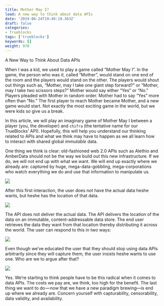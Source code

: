 ```yaml
---
title: Mother May I?
lead: A new way to think about data APIs
date: '2019-06-24T19:40:19.363Z'
draft: false
categories:
- Trueblocks
tags: ['trueblocks']
keywords: []
weight: 970
---
```


A New Way to Think About Data APIs

When I was a kid, we used to play a game called “Mother May I”. In the game, the person who was _it_, called “Mother”, would stand on one end of the room and the players would stand on the other. The players would shout out things such as, “Mother, may I take one giant step forward?” or “Mother, may I take two scissors steps?” Mother would say either “Yes” or “No.” Players pleaded with Mother in random order. Mother had to say “Yes” more often than “No.” The first player to reach Mother became Mother, and a new game would start. Not exactly the most exciting game in the world, but we were kids so give us a break.

In this article, we will play an imaginary game of Mother May I between a player (you, the developer) and `chifra` (the tentative name for our TrueBlocks’ API). Hopefully, this will help you understand our thinking related to APIs and what we think may have to happen as we all learn how to interact with shared global _immutable_ data.

One thing we think is clear: old-fashioned web 2.0 APIs such as Alethio and AmberData should not be the way we build out this new infrastructure. If we do, we will not end up with what we want. We will end up exactly where we already are: captured by huge, mega-data-gobbling, mega-corporations who watch everything we do and use that information to manipulate us.

![](/blog/img/030-Mother-May-I-001.png)

After this first interaction, the user does not have the actual data heshe wants, but heshe has the location of that data.

![](/blog/img/030-Mother-May-I-002.png)

The API does not deliver the actual data. The API delivers the location of the data on an immutable, content-addressable data store. The end user retrieves the data they want from that location thereby distributing it across the world. The user can respond to this in two ways:

![](/blog/img/030-Mother-May-I-003.png)

Even though we’ve educated the user that they should stop using data APIs arbitrarily since they will capture them, the user insists heshe wants to use one. Who are we to argue after that?

![](/blog/img/030-Mother-May-I-004.png)

Yes. We’re starting to think people have to be this radical when it comes to data APIs. The costs we pay are, we think, too high for the benefit. The last thing we want to do — now that we have a new paradigm brewing—is end up where we already are. Concern yourself with capturability, censorability, data validity, and availability.
